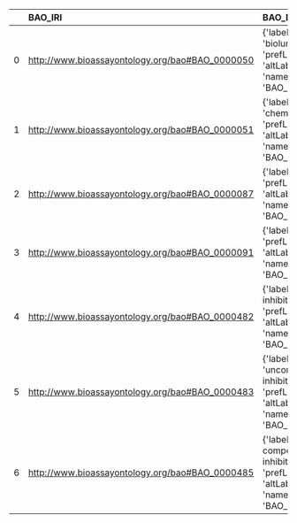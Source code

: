 |    | BAO_IRI                                         | BAO_DESC                                                                                            | REX_IRI                                    | REX_DESC                                | REX_DEF   |
|---:|:------------------------------------------------|:----------------------------------------------------------------------------------------------------|:-------------------------------------------|:----------------------------------------|:----------|
|  0 | http://www.bioassayontology.org/bao#BAO_0000050 | {'label': 'bioluminescence', 'prefLabel': None, 'altLabel': None, 'name': 'BAO_0000050'}            | http://purl.obolibrary.org/obo/REX_0000298 | {'label': 'bioluminescence'}            | []        |
|  1 | http://www.bioassayontology.org/bao#BAO_0000051 | {'label': 'chemiluminescence', 'prefLabel': None, 'altLabel': None, 'name': 'BAO_0000051'}          | http://purl.obolibrary.org/obo/REX_0000294 | {'label': 'chemiluminescence'}          | []        |
|  2 | http://www.bioassayontology.org/bao#BAO_0000087 | {'label': 'activation', 'prefLabel': None, 'altLabel': None, 'name': 'BAO_0000087'}                 | http://purl.obolibrary.org/obo/REX_0000221 | {'label': 'activation'}                 | []        |
|  3 | http://www.bioassayontology.org/bao#BAO_0000091 | {'label': 'inhibition', 'prefLabel': None, 'altLabel': None, 'name': 'BAO_0000091'}                 | http://purl.obolibrary.org/obo/REX_0000218 | {'label': 'inhibition'}                 | []        |
|  4 | http://www.bioassayontology.org/bao#BAO_0000482 | {'label': 'competitive inhibition', 'prefLabel': None, 'altLabel': None, 'name': 'BAO_0000482'}     | http://purl.obolibrary.org/obo/REX_0000220 | {'label': 'competitive inhibition'}     | []        |
|  5 | http://www.bioassayontology.org/bao#BAO_0000483 | {'label': 'uncompetitive inhibition', 'prefLabel': None, 'altLabel': None, 'name': 'BAO_0000483'}   | http://purl.obolibrary.org/obo/REX_0000229 | {'label': 'uncompetitive inhibition'}   | []        |
|  6 | http://www.bioassayontology.org/bao#BAO_0000485 | {'label': 'non-competitive inhibition', 'prefLabel': None, 'altLabel': None, 'name': 'BAO_0000485'} | http://purl.obolibrary.org/obo/REX_0000228 | {'label': 'non-competitive inhibition'} | []        |
